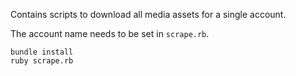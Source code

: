 Contains scripts to download all media assets for a single account.

The account name needs to be set in `scrape.rb`.

``` shell
bundle install
ruby scrape.rb
```

